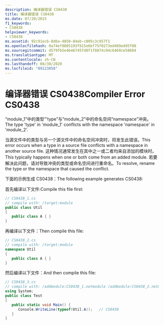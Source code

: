 ```yaml
---
description: 编译器错误 CS0438
title: 编译器错误 CS0438
ms.date: 07/20/2015
f1_keywords:
- CS0438
helpviewer_keywords:
- CS0438
ms.assetid: 92c91ecb-8d6a-4850-84eb-c095c3c957f1
ms.openlocfilehash: 0a74ef8805193f815e6bf75f0273ed409e495f08
ms.sourcegitcommit: d579fb5e4b46745fd0f1f8874c94c6469ce58604
ms.translationtype: MT
ms.contentlocale: zh-CN
ms.lasthandoff: 08/30/2020
ms.locfileid: "89123858"
---
```

# <a name="compiler-error-cs0438"></a><span data-ttu-id="011c0-103">编译器错误 CS0438</span><span class="sxs-lookup"><span data-stu-id="011c0-103">Compiler Error CS0438</span></span>
<span data-ttu-id="011c0-104">“module_1”中的类型“'type”与“module_2”中的命名空间“namespace”冲突。</span><span class="sxs-lookup"><span data-stu-id="011c0-104">The type 'type' in 'module_1' conflicts with the namespace 'namespace' in 'module_2'.</span></span>  
  
 <span data-ttu-id="011c0-105">当源文件中的类型与另一个源文件中的命名空间冲突时，将发生此错误。</span><span class="sxs-lookup"><span data-stu-id="011c0-105">This error occurs when a type in a source file conflicts with a namespace in another source file.</span></span> <span data-ttu-id="011c0-106">这种情况通常发生在其中之一或二者均来自添加的模块时。</span><span class="sxs-lookup"><span data-stu-id="011c0-106">This typically happens when one or both come from an added module.</span></span> <span data-ttu-id="011c0-107">若要解决此问题，请对导致冲突的类型或命名空间进行重命名。</span><span class="sxs-lookup"><span data-stu-id="011c0-107">To resolve, rename the type or the namespace that caused the conflict.</span></span>  
  
 <span data-ttu-id="011c0-108">下面的示例生成 CS0438：</span><span class="sxs-lookup"><span data-stu-id="011c0-108">The following example generates CS0438:</span></span>  
  
 <span data-ttu-id="011c0-109">首先编译以下文件:</span><span class="sxs-lookup"><span data-stu-id="011c0-109">Compile this file first:</span></span>  
  
```csharp  
// CS0438_1.cs  
// compile with: /target:module  
public class Util  
{  
   public class A { }  
}  
```  
  
 <span data-ttu-id="011c0-110">再编译以下文件：</span><span class="sxs-lookup"><span data-stu-id="011c0-110">Then compile this file:</span></span>  
  
```csharp  
// CS0438_2.cs  
// compile with: /target:module  
namespace Util
{  
   public class A { }  
}  
```  
  
 <span data-ttu-id="011c0-111">然后编译以下文件：</span><span class="sxs-lookup"><span data-stu-id="011c0-111">And then compile this file:</span></span>  
  
```csharp  
// CS0438_3.cs  
// compile with: /addmodule:CS0438_1.netmodule /addmodule:CS0438_2.netmodule  
using System;  
public class Test  
{  
   public static void Main() {  
      Console.WriteLine(typeof(Util.A));   // CS0438  
   }  
}  
```
